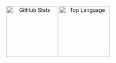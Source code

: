 <div align="center">
    <tr>
      <td><a href="#--------"><img height="137px" align="center" alt="GitHub Stats" src="https://github-readme-stats.vercel.app/api?username=Permafrozen&show_icons=true&theme=transparent&hide_border=true&"/></a></td>
      <td><a href="#--------"><img height="137px" align="center" alt="Top Language" src="https://github-readme-stats.vercel.app/api/top-langs/?username=Permafrozen&layout=compact&line_height=21&hide_border=true&theme=transparent"/></a></td>
    </tr>
</div>

<!---
Permafrozen/Permafrozen is a ✨ special ✨ repository because its `README.md` (this file) appears on your GitHub profile.
You can click the Preview link to take a look at your changes.
--->
